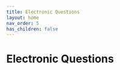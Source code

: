 ```yaml
---
title: Electronic Questions
layout: home
nav_order: 5
has_children: false
---
```


# Electronic Questions